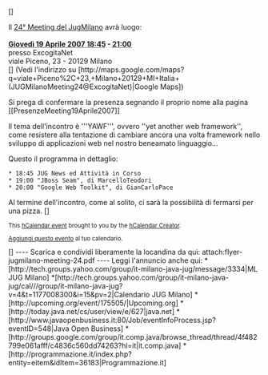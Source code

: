 [<html>]
<div class="vevent">
Il <a class="url" href="http://www.jugmilano.it/vqwiki/jsp/Wiki?Meeting19Aprile2007"><span class="summary">24° Meeting del JugMilano</span></a> avrà luogo:<br/><br/>
<b><abbr class="dtstart" title="20070222T1745+0100">Giovedì 19 Aprile 2007 18:45</abbr> - 
	 <abbr class="dtend" title="20070222T2000+0100">21:00</abbr></b><br/>
presso <span class="location">ExcogitaNet<br/>
viale Piceno, 23 - 20129 Milano</span>
<div class="description">[</html>]
(Vedi l'indirizzo su [http://maps.google.com/maps?q=viale+Piceno%2C+23,+Milano+20129+MI+Italia+(JUGMilanoMeeting24@ExcogitaNet)|Google Maps])

Si prega di confermare la presenza segnando il proprio nome alla pagina [[PresenzeMeeting19Aprile2007]]

Il tema dell'incontro è '''YAWF''', ovvero ''yet another web framework'', come resistere alla tentazione di cambiare ancora una volta framework nello sviluppo di applicazioni web nel nostro beneamato linguaggio...

Questo il programma in dettaglio:

	* 18:45 JUG News ed Attività in Corso
	* 19:00 "JBoss Seam", di MarcelloTeodori
	* 20:00 "Google Web Toolkit", di GianCarloPace

Al termine dell'incontro, come al solito, ci sarà la possibilità di fermarsi per una pizza.
[<html>]
</div>
  <p style="font-size:smaller;">This 
	 <a href="http://microformats.org/wiki/hcalendar">hCalendar event</a> brought to you by the 
	 <a href="http://microformats.org/code/hcalendar/creator">hCalendar Creator</a>.
  </p>
  <p style="font-size:smaller;"> 
	 <a href="javascript:void(location.href='http://feeds.technorati.com/events/'+escape(location.href))">Aggiungi questo evento</a> al tuo calendario.
  </p>
</div>[</html>]
----
Scarica e condividi liberamente la locandina da qui: attach:flyer-jugmilano-meeting-24.pdf
----
Leggi l'annuncio anche qui:
	*[http://tech.groups.yahoo.com/group/it-milano-java-jug/message/3334|ML JUG Milano]
	*[http://tech.groups.yahoo.com/group/it-milano-java-jug/cal///group/it-milano-java-jug?v=4&t=1177008300&i=15&pv=2|Calendario JUG Milano]
	*[http://upcoming.org/event/175505/|Upcoming.org]
	*[http://today.java.net/cs/user/view/e/627|java.net]
	*[http://www.javaopenbusiness.it:80/Job/eventInfoProcess.jsp?eventID=548|Java Open Business]
	*[http://groups.google.com/group/it.comp.java/browse_thread/thread/4f482799e061afff/c4836c560dd74263?hl=it|it.comp.java]
	*[http://programmazione.it/index.php?entity=eitem&idItem=36183|Programmazione.it]
